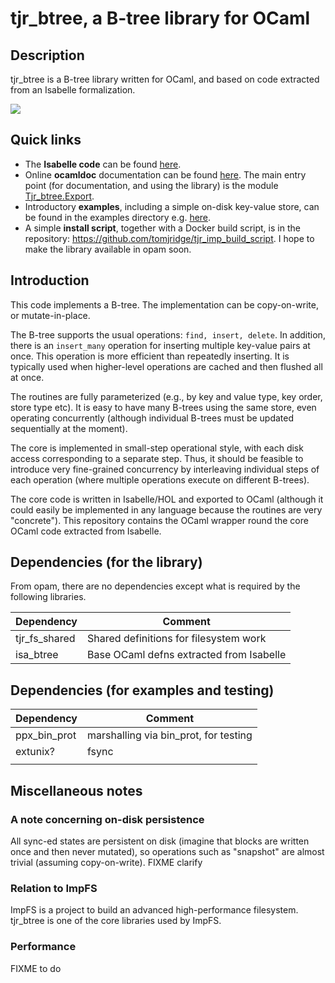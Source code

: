 # tjr_btree, a B-tree library for OCaml

## Description

tjr_btree is a B-tree library written for OCaml, and based on code extracted from an Isabelle formalization.

![](https://docs.google.com/drawings/d/e/2PACX-1vSbPmP9hfqwpYdJefrAYVY_7nSf6Mf5kzAXHYEaaAbw6cLwkWJH9GImYG_4KwKRDLOOjDGMvePbodwt/pub?w=1137&h=766)

## Quick links

* The **Isabelle code** can be found [here](https://github.com/tomjridge/isa_btree).
* Online **ocamldoc** documentation can be found [here](https://tomjridge.github.io/tjr_btree/tjr_btree/Tjr_btree/index.html). The main entry point (for documentation, and using the library) is the module [Tjr_btree.Export](https://tomjridge.github.io/tjr_btree/tjr_btree/Tjr_btree/Export/index.html).
* Introductory **examples**, including a simple on-disk key-value store, can be found in the examples directory e.g. [here](./examples/int_int_map_example_functionality.ml).
* A simple **install script**, together with a Docker build script,  is in the repository:
  <https://github.com/tomjridge/tjr_imp_build_script>. I hope to make the library available in opam soon.




## Introduction

This code implements a B-tree. The implementation can be copy-on-write, or mutate-in-place. 

The B-tree supports the usual operations: `find, insert, delete`.
In addition, there is an `insert_many` operation for inserting
multiple key-value pairs at once. This operation is more efficient
than repeatedly inserting. It is typically used when higher-level
operations are cached and then flushed all at once.

The routines are fully parameterized (e.g., by key and value type, key
order, store type etc). It is easy to have many B-trees using the same
store, even operating concurrently (although individual B-trees must
be updated sequentially at the moment).

The core is implemented in small-step operational style, with each
disk access corresponding to a separate step. Thus, it should be
feasible to introduce very fine-grained concurrency by interleaving
individual steps of each operation (where multiple operations execute
on different B-trees).

The core code is written in Isabelle/HOL and exported to OCaml
(although it could easily be implemented in any language because the
routines are very "concrete"). This repository contains the OCaml
wrapper round the core OCaml code extracted from Isabelle.


## Dependencies (for the library)

From opam, there are no dependencies except what is required by the following libraries.

| Dependency    | Comment                                  |
| ------------- | ---------------------------------------- |
| tjr_fs_shared | Shared definitions for filesystem work   |
| isa_btree     | Base OCaml defns extracted from Isabelle |



## Dependencies (for examples and testing)

| Dependency   | Comment                               |
| ------------ | ------------------------------------- |
| ppx_bin_prot | marshalling via bin_prot, for testing |
| extunix?     | fsync                                 |
|              |                                       |



## Miscellaneous notes

### A note concerning on-disk persistence

All sync-ed states are persistent on disk (imagine that blocks are written once and then never mutated), so operations such as "snapshot" are almost trivial (assuming copy-on-write). FIXME clarify

### Relation to ImpFS

ImpFS is a project to build an advanced high-performance filesystem.
tjr_btree is one of the core libraries used by ImpFS.

### Performance

FIXME to do 
